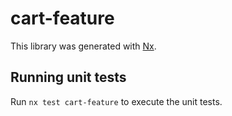 # cart-feature

This library was generated with [Nx](https://nx.dev).

## Running unit tests

Run `nx test cart-feature` to execute the unit tests.
